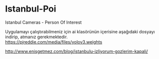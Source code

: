# Istanbul-Poi
Istanbul Cameras - Person Of Interest 

Uygulamayı çalıştırabilmeniz için ai klasörünün içerisine aşağıdaki dosyayı indirip, atmanız gerekmektedir.
https://pjreddie.com/media/files/yolov3.weights

http://www.enisgetmez.com/blog/istanbulu-izliyorum-gozlerim-kapali/
